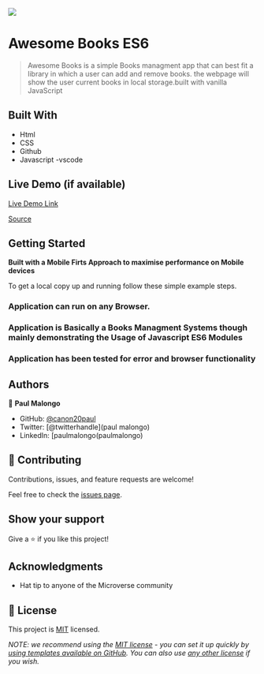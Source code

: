 
![](https://img.shields.io/badge/Microverse-blueviolet)

# Awesome Books ES6

> Awesome Books is a simple Books managment app that can best fit a library in which a user can add and remove books. the webpage will show the user current books in local storage.built with vanilla JavaScript
## Built With

- Html
- CSS
- Github
- Javascript
-vscode

## Live Demo (if available)

[Live Demo Link]( https://canon20paul.github.io/Awesome-books-ES6)

[Source]( https://github.com/canon20paul/Awesome-books-ES6)


## Getting Started

**Built with a Mobile Firts Approach to maximise performance on Mobile devices**


To get a local copy up and running follow these simple example steps.

### Application can run on any Browser.

### Application is Basically a Books Managment Systems though mainly demonstrating the Usage of Javascript ES6 Modules

### Application has been tested for error and browser functionality





## Authors

👤 **Paul Malongo**

- GitHub: [@canon20paul](https://github.com/canon20paul/)
- Twitter: [@twitterhandle](paul malongo)
- LinkedIn: [paulmalongo(paulmalongo)

## 🤝 Contributing

Contributions, issues, and feature requests are welcome!

Feel free to check the [issues page](../../issues/).

## Show your support

Give a ⭐️ if you like this project!

## Acknowledgments

- Hat tip to anyone of the  Microverse community

## 📝 License

This project is [MIT](./LICENSE) licensed.

_NOTE: we recommend using the [MIT license](https://choosealicense.com/licenses/mit/) - you can set it up quickly by [using templates available on GitHub](https://docs.github.com/en/communities/setting-up-your-project-for-healthy-contributions/adding-a-license-to-a-repository). You can also use [any other license](https://choosealicense.com/licenses/) if you wish._